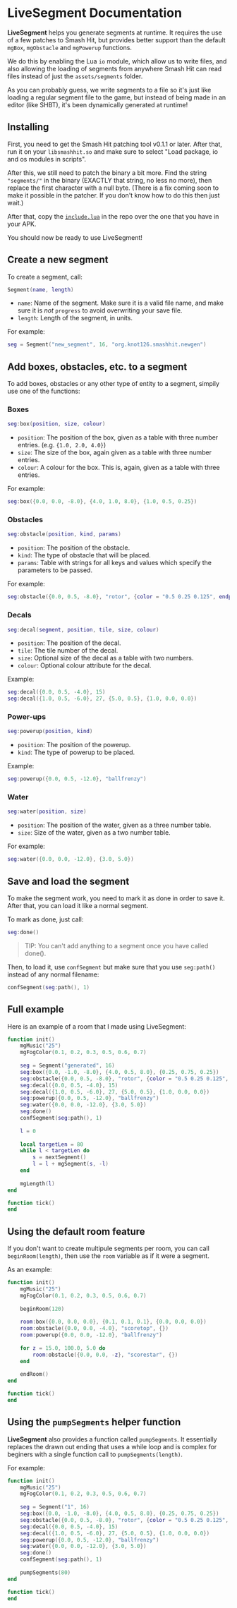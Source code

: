 # LiveSegment Documentation

**LiveSegment** helps you generate segments at runtime. It requires the use of a few patches to Smash Hit, but provides better support than the default `mgBox`, `mgObstacle` and `mgPowerup` functions.

We do this by enabling the Lua `io` module, which allow us to write files, and also allowing the loading of segments from anywhere Smash Hit can read files instead of just the `assets/segments` folder.

As you can probably guess, we write segments to a file so it's just like loading a regular segment file to the game, but instead of being made in an editor (like SHBT), it's been dynamically generated at runtime!

## Installing

First, you need to get the Smash Hit patching tool v0.1.1 or later. After that, run it on your `libsmashhit.so` and make sure to select "Load package, io and os modules in scripts".

After this, we still need to patch the binary a bit more. Find the string `"segments/"` in the binary (EXACTLY that string, no less no more), then replace the first character with a null byte. (There is a fix coming soon to make it possible in the patcher. If you don't know how to do this then just wait.)

After that, copy the [`include.lua`](include.lua) in the repo over the one that you have in your APK.

You should now be ready to use LiveSegment!

## Create a new segment

To create a segment, call:

```lua
Segment(name, length)
```

* `name`: Name of the segment. Make sure it is a valid file name, and make sure it is *not* `progress` to avoid overwriting your save file.
* `length`: Length of the segment, in units.

For example:

```lua
seg = Segment("new_segment", 16, "org.knot126.smashhit.newgen")
```

## Add boxes, obstacles, etc. to a segment

To add boxes, obstacles or any other type of entity to a segment, simpily use one of the functions:

### Boxes

```lua
seg:box(position, size, colour)
```

* `position`: The position of the box, given as a table with three number entries. (e.g. `{1.0, 2.0, 4.0}`)
* `size`: The size of the box, again given as a table with three number entries.
* `colour`: A colour for the box. This is, again, given as a table with three entries.

For example:

```lua
seg:box({0.0, 0.0, -8.0}, {4.0, 1.0, 8.0}, {1.0, 0.5, 0.25})
```

### Obstacles

```lua
seg:obstacle(position, kind, params)
```

* `position`: The position of the obstacle.
* `kind`: The type of obstacle that will be placed.
* `params`: Table with strings for all keys and values which specify the parameters to be passed.

For example:

```lua
seg:obstacle({0.0, 0.5, -8.0}, "rotor", {color = "0.5 0.25 0.125", endplate = "true"})
```

### Decals

```lua
seg:decal(segment, position, tile, size, colour)
```

* `position`: The position of the decal.
* `tile`: The tile number of the decal.
* `size`: Optional size of the decal as a table with two numbers.
* `colour`: Optional colour attribute for the decal.

Example:

```lua
seg:decal({0.0, 0.5, -4.0}, 15)
seg:decal({1.0, 0.5, -6.0}, 27, {5.0, 0.5}, {1.0, 0.0, 0.0})
```

### Power-ups

```lua
seg:powerup(position, kind)
```

* `position`: The position of the powerup.
* `kind`: The type of powerup to be placed.

Example:

```lua
seg:powerup({0.0, 0.5, -12.0}, "ballfrenzy")
```

### Water

```lua
seg:water(position, size)
```

* `position`: The position of the water, given as a three number table.
* `size`: Size of the water, given as a two number table.

For example:

```lua
seg:water({0.0, 0.0, -12.0}, {3.0, 5.0})
```

## Save and load the segment

To make the segment work, you need to mark it as done in order to save it. After that, you can load it like a normal segment.

To mark as done, just call:

```lua
seg:done()
```

> TIP: You can't add anything to a segment once you have called done().

Then, to load it, use `confSegment` but make sure that you use `seg:path()` instead of any normal filename:

```lua
confSegment(seg:path(), 1)
```

## Full example

Here is an example of a room that I made using LiveSegment:

```lua
function init()
	mgMusic("25")
	mgFogColor(0.1, 0.2, 0.3, 0.5, 0.6, 0.7)
	
	seg = Segment("generated", 16)
	seg:box({0.0, -1.0, -8.0}, {4.0, 0.5, 8.0}, {0.25, 0.75, 0.25})
	seg:obstacle({0.0, 0.5, -8.0}, "rotor", {color = "0.5 0.25 0.125", endplate = "true"})
	seg:decal({0.0, 0.5, -4.0}, 15)
	seg:decal({1.0, 0.5, -6.0}, 27, {5.0, 0.5}, {1.0, 0.0, 0.0})
	seg:powerup({0.0, 0.5, -12.0}, "ballfrenzy")
	seg:water({0.0, 0.0, -12.0}, {3.0, 5.0})
	seg:done()
	confSegment(seg:path(), 1)
	
	l = 0
	
	local targetLen = 80
	while l < targetLen do
		s = nextSegment()
		l = l + mgSegment(s, -l)
	end
	
	mgLength(l)
end

function tick()
end
```

## Using the default room feature

If you don't want to create multipule segments per room, you can call `beginRoom(length)`, then use the `room` variable as if it were a segment.

As an example:

```lua
function init()
	mgMusic("25")
	mgFogColor(0.1, 0.2, 0.3, 0.5, 0.6, 0.7)
	
	beginRoom(120)
	
	room:box({0.0, 0.0, 0.0}, {0.1, 0.1, 0.1}, {0.0, 0.0, 0.0})
	room:obstacle({0.0, 0.0, -4.0}, "scoretop", {})
	room:powerup({0.0, 0.0, -12.0}, "ballfrenzy")
	
	for z = 15.0, 100.0, 5.0 do
		room:obstacle({0.0, 0.0, -z}, "scorestar", {})
	end
	
	endRoom()
end

function tick()
end
```

## Using the `pumpSegments` helper function

**LiveSegment** also provides a function called `pumpSegments`. It essentially replaces the drawn out ending that uses a while loop and is complex for beginers with a single function call to `pumpSegments(length)`.

For example:

```lua
function init()
	mgMusic("25")
	mgFogColor(0.1, 0.2, 0.3, 0.5, 0.6, 0.7)
	
	seg = Segment("1", 16)
	seg:box({0.0, -1.0, -8.0}, {4.0, 0.5, 8.0}, {0.25, 0.75, 0.25})
	seg:obstacle({0.0, 0.5, -8.0}, "rotor", {color = "0.5 0.25 0.125", endplate = "true"})
	seg:decal({0.0, 0.5, -4.0}, 15)
	seg:decal({1.0, 0.5, -6.0}, 27, {5.0, 0.5}, {1.0, 0.0, 0.0})
	seg:powerup({0.0, 0.5, -12.0}, "ballfrenzy")
	seg:water({0.0, 0.0, -12.0}, {3.0, 5.0})
	seg:done()
	confSegment(seg:path(), 1)
	
	pumpSegments(80)
end

function tick()
end
```
